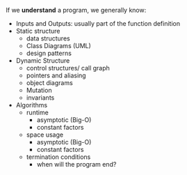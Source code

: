 If we **understand** a program, we generally know:
- Inputs and Outputs: usually part of the function definition
- Static structure
	- data structures
	- Class Diagrams (UML)
	- design patterns
- Dynamic Structure
	- control structures/ call graph
	- pointers and aliasing
	- object diagrams 
	- Mutation
	- invariants
- Algorithms
	- runtime
		- asymptotic (Big-O)
		- constant factors
	- space usage 
		- asymptotic (Big-O)
		- constant factors
	- termination conditions
		- when will the program end?

